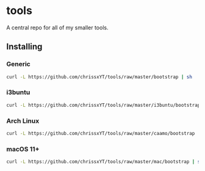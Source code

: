 # tools
A central repo for all of my smaller tools.

## Installing
### Generic
```sh
curl -L https://github.com/chrissxYT/tools/raw/master/bootstrap | sh
```
### i3buntu
```sh
curl -L https://github.com/chrissxYT/tools/raw/master/i3buntu/bootstrap | sh
```
### Arch Linux
```sh
curl -L https://github.com/chrissxYT/tools/raw/master/caamo/bootstrap | sh
```
### macOS 11+
```sh
curl -L https://github.com/chrissxYT/tools/raw/master/mac/bootstrap | sh
```
